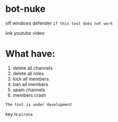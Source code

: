 # bot-nuke

off windows defender `if this tool does not work`

link youtube video:

# What have:
1. delete all channels
2. delete all roles
3. kick all members
4. ban all members
5. spam channels
6. members crash

`The tool is under development`

key is `pirana`
